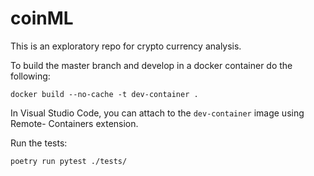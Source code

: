# coinML

This is an exploratory repo for crypto currency analysis.

To build the master branch and develop in a docker container do the following:

```
docker build --no-cache -t dev-container .
```

In Visual Studio Code, you can attach to the ```dev-container``` image using Remote- Containers extension.

Run the tests:

```
poetry run pytest ./tests/
```
